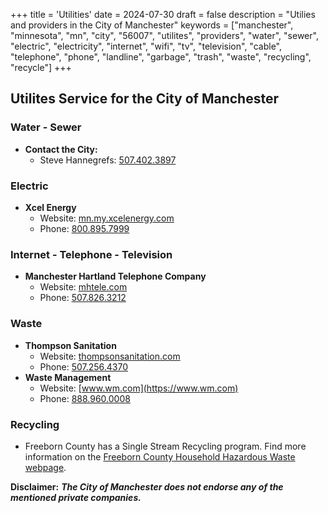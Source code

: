 +++
title = 'Utilities'
date = 2024-07-30
draft = false
description = "Utilies and providers in the City of Manchester"
keywords = ["manchester", "minnesota", "mn", "city", "56007", "utilites", "providers", "water", "sewer", "electric", "electricity", "internet", "wifi", "tv", "television", "cable", "telephone", "phone", "landline", "garbage", "trash", "waste", "recycling", "recycle"]
+++
## Utilites Service for the City of Manchester

### Water - Sewer

- **Contact the City:**
  - Steve Hannegrefs: [507.402.3897](tel:5074023897)

### Electric

- **Xcel Energy**
  - Website: [mn.my.xcelenergy.com](https://mn.my.xcelenergy.com/)
  - Phone: [800.895.7999](tel:18008957999)

### Internet - Telephone - Television

- **Manchester Hartland Telephone Company**
  - Website: [mhtele.com](https://mhtele.com)
  - Phone: [507.826.3212](tel:5078263212)

### Waste

- **Thompson Sanitation**
  - Website: [thompsonsanitation.com](https://thompsonsanitation.com/)
  - Phone: [507.256.4370](tel:5072564370)
- **Waste Management**
  - Website: [www.wm.com](https://www.wm.com)
  - Phone: [888.960.0008](tel:18889600008)

### Recycling

- Freeborn County has a Single Stream Recycling program. Find more information on the [Freeborn County Household Hazardous Waste webpage](https://www.co.freeborn.mn.us/177/Recycling-Household-Hazardous-Waste-HHW).

**Disclaimer:** ***The City of Manchester does not endorse any of the mentioned private companies.***
